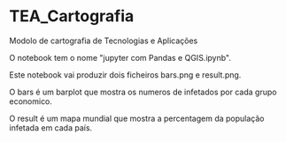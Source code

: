 # TEA_Cartografia

Modolo de cartografia de Tecnologias e Aplicações

O notebook tem o nome "jupyter com Pandas e QGIS.ipynb".

 Este notebook vai produzir dois ficheiros bars.png e result.png.
 
 O bars é um barplot que mostra os numeros de infetados por cada grupo economico.
 
 O result é um mapa mundial que mostra a percentagem da população infetada em cada país.
